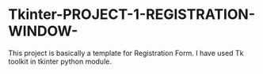 # Tkinter-PROJECT-1-REGISTRATION-WINDOW-
This project is basically a template for Registration Form. I have used Tk toolkit in tkinter python module.
